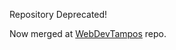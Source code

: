 Repository Deprecated!

Now merged at [WebDevTampos](https://github.com/StevenTampos/WebDevTampos) repo.
